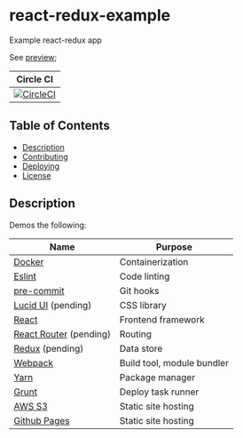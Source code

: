 # react-redux-example

Example react-redux app

See [preview](http://mdzhang.github.io/react-redux-example);

| Circle CI |
|-----------|
| [![CircleCI](https://circleci.com/gh/mdzhang/react-redux-example.svg?style=shield)](https://circleci.com/gh/mdzhang/react-redux-example) |

## Table of Contents

* [Description](#description)
* [Contributing](docs/CONTRIBUTING.md)
* [Deploying](docs/deploying)
* [License](docs/LICENSE.md)

## Description

Demos the following:

| Name | Purpose |
|------|---------|
| [Docker](https://docs.docker.com/engine/reference/run/) | Containerization |
| [Eslint](http://eslint.org/) | Code linting |
| [pre-commit](http://pre-commit.com/) | Git hooks |
| [Lucid UI](http://appnexus.github.io/lucid/#/) (pending) | CSS library |
| [React](https://facebook.github.io/react) | Frontend framework |
| [React Router](https://github.com/ReactTraining/react-router) (pending) | Routing |
| [Redux](http://redux.js.org/) (pending) | Data store |
| [Webpack](https://webpack.github.io/docs/) | Build tool, module bundler |
| [Yarn](https://yarnpkg.com/en/docs/) | Package manager |
| [Grunt](http://gruntjs.com/) | Deploy task runner |
| [AWS S3](https://aws.amazon.com/s3/) | Static site hosting |
| [Github Pages](https://pages.github.com/) | Static site hosting |
